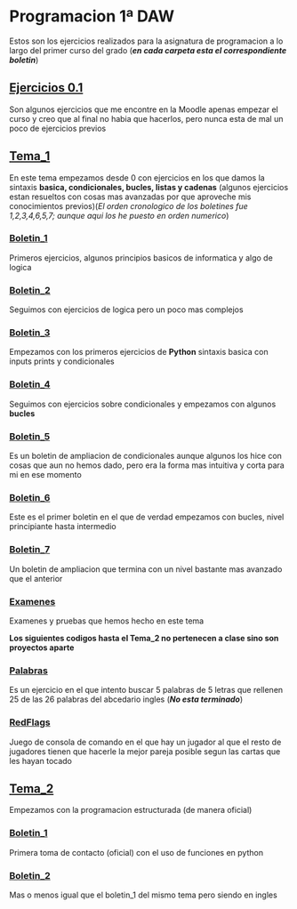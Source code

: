 # Programacion 1ª DAW 
 Estos son los ejercicios realizados para la asignatura de programacion a lo largo del primer curso del grado (**_en cada carpeta esta el correspondiente boletin_**)
 
## [Ejercicios 0.1](https://github.com/Stinger-dev/Programacion/tree/master/Ejercicios%200,1)
   Son algunos ejercicios que me encontre en la Moodle apenas empezar el curso y creo que al final no habia que hacerlos, pero nunca esta de mal un poco de ejercicios previos
  
## [Tema_1](https://github.com/Stinger-dev/Programacion/tree/master/Tema_1)
   En este tema empezamos desde 0 con ejercicios en los que damos la sintaxis **basica, condicionales, bucles, listas y cadenas** (algunos ejercicios estan resueltos con cosas mas avanzadas por que aproveche mis conocimientos previos)(_El orden cronologico de los boletines fue 1,2,3,4,6,5,7; aunque aqui los he puesto en orden numerico_)
    
### [Boletin_1](https://github.com/Stinger-dev/Programacion/tree/master/Tema_1/Boletin_1)
   Primeros ejercicios, algunos principios basicos de informatica y algo de logica
    
### [Boletin_2](https://github.com/Stinger-dev/Programacion/tree/master/Tema_1/Boletin_2)
   Seguimos con ejercicios de logica pero un poco mas complejos
    
### [Boletin_3](https://github.com/Stinger-dev/Programacion/tree/master/Tema_1/Boletin_3)
   Empezamos con los primeros ejercicios de **Python** sintaxis basica con inputs prints y condicionales
   
### [Boletin_4](https://github.com/Stinger-dev/Programacion/tree/master/Tema_1/Boletin_4)
   Seguimos con ejercicios sobre condicionales y empezamos con algunos **bucles**

### [Boletin_5](https://github.com/Stinger-dev/Programacion/tree/master/Tema_1/Boletin_5)
   Es un boletin de ampliacion de condicionales aunque algunos los hice con cosas que aun no hemos dado, pero era la forma mas intuitiva y corta para mi en ese momento

### [Boletin_6](https://github.com/Stinger-dev/Programacion/tree/master/Tema_1/Boletin_3)
   Este es el primer boletin en el que de verdad empezamos con bucles, nivel principiante hasta intermedio
   
### [Boletin_7](https://github.com/Stinger-dev/Programacion/tree/master/Tema_1/Boletin_7)
   Un boletin de ampliacion que termina con un nivel bastante mas avanzado que el anterior
   
### [Examenes]([https://github.com/Stinger-dev/Programacion/tree/master/Tema_1/Boletin_7](https://github.com/Stinger-dev/Programacion/tree/master/Tema_1/Examenes))
   Examenes y pruebas que hemos hecho en este tema
   
**Los siguientes codigos hasta el Tema_2 no pertenecen a clase sino son proyectos aparte**
### [Palabras](https://github.com/Stinger-dev/Programacion/tree/master/Tema_1/Palabras)
   Es un ejercicio en el que intento buscar 5 palabras de 5 letras que rellenen 25 de las 26 palabras del abcedario ingles (_**No esta terminado**_)
   
### [RedFlags](https://github.com/Stinger-dev/Programacion/tree/master/Tema_1/RedFlag)
   Juego de consola de comando en el que hay un jugador al que el resto de jugadores tienen que hacerle la mejor pareja posible segun las cartas que les hayan tocado 
   
## [Tema_2](https://github.com/Stinger-dev/Programacion/tree/master/Tema_2)
   Empezamos con la programacion estructurada (de manera oficial)
   
### [Boletin_1](https://github.com/Stinger-dev/Programacion/tree/master/Tema_2/Boletin_1)
   Primera toma de contacto (oficial) con el uso de funciones en python
   
### [Boletin_2](https://github.com/Stinger-dev/Programacion/tree/master/Tema_2/Boletin_2)
   Mas o menos igual que el boletin_1 del mismo tema pero siendo en ingles 
   
   
   
